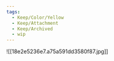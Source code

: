 ```yaml
---
tags:
  - Keep/Color/Yellow
  - Keep/Attachment
  - Keep/Archived
  - wip
---
```



![[18e2e5236e7.a75a591dd3580f87.jpg]]